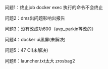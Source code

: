 问题1：终止job docker exec 执行的命令不会终止

问题2：dms出问题影响出报告

问题3：没有改成功600（avp_parkin等改的）

问题4：docker ui黑屏(未解决)

问题5：47 CI(未解决)

问题6：launcher.txt太大 zrosbag2